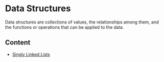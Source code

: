 # Data Structures

Data structures are collections of values, the relationships among them, and the functions or operations that can be applied to the data.

## Content

* [Singly Linked Lists](singly-linked-lists)
